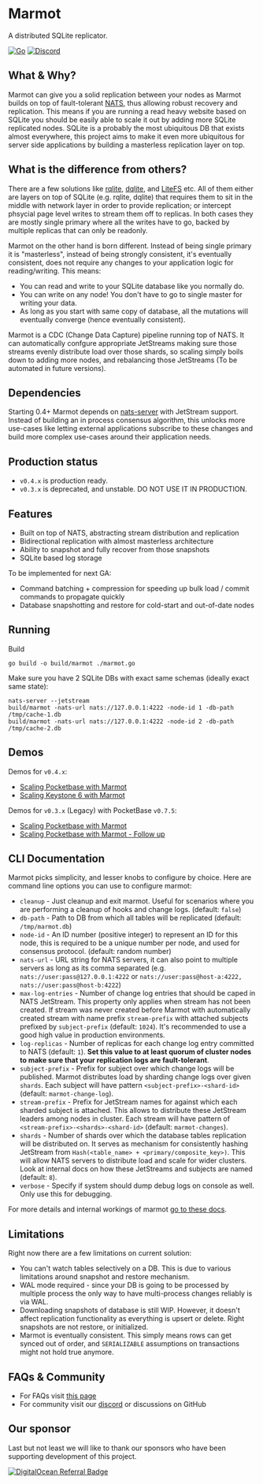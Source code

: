 # Marmot
A distributed SQLite replicator. 

[![Go](https://github.com/maxpert/marmot/actions/workflows/go.yml/badge.svg)](https://github.com/maxpert/marmot/actions/workflows/go.yml)
[![Discord](https://badgen.net/badge/icon/discord?icon=discord&label)](https://discord.gg/AWUwY66XsE)

## What & Why?
Marmot can give you a solid replication between your nodes as Marmot builds on top of fault-tolerant 
[NATS](https://nats.io/), thus allowing robust recovery and replication. This means if you are 
running a read heavy website based on SQLite you should be easily able to scale it out by
adding more SQLite replicated nodes. SQLite is a probably the most ubiquitous DB that 
exists almost everywhere, this project aims to make it even more ubiquitous for 
server side applications by building a masterless replication layer on top.

## What is the difference from others?

There are a few solutions like [rqlite](https://github.com/rqlite/rqlite), [dqlite](https://dqlite.io/), and 
[LiteFS](https://github.com/superfly/litefs) etc. All of them either are layers on top of SQLite (e.g. 
rqlite, dqlite) that requires them to sit in the middle with network layer in order to provide 
replication; or intercept phsycial page level writes to stream them off to replicas. In both
cases they are mostly single primary where all the writes have to go, backed by multiple 
replicas that can only be readonly. 

Marmot on the other hand is born different. Instead of being single primary it is "masterless", instead of being strongly consistent, 
it's eventually consistent, does not require any changes to your application logic for reading/writing. This means:

 - You can read and write to your SQLite database like you normally do.
 - You can write on any node! You don't have to go to single master for writing your data.
 - As long as you start with same copy of database, all the mutations will eventually converge (hence eventually consistent).

Marmot is a CDC (Change Data Capture) pipeline running top of NATS. It can automatically confgure appropriate JetStreams making sure 
those streams evenly distribute load over those shards, so scaling simply boils down to adding more nodes, and rebalancing 
those JetStreams (To be automated in future versions). 

## Dependencies
Starting 0.4+ Marmot depends on [nats-server](https://nats.io/download/) with JetStream support.
Instead of building an in process consensus algorithm, this unlocks more use-cases like letting 
external applications subscribe to these changes and build more complex use-cases around their
application needs.

## Production status

 - `v0.4.x` is production ready.
 - `v0.3.x` is deprecated, and unstable. DO NOT USE IT IN PRODUCTION.

## Features

 - Built on top of NATS, abstracting stream distribution and replication
 - Bidirectional replication with almost masterless architecture
 - Ability to snapshot and fully recover from those snapshots
 - SQLite based log storage

To be implemented for next GA:
 - Command batching + compression for speeding up bulk load / commit commands to propagate quickly
 - Database snapshotting and restore for cold-start and out-of-date nodes

## Running

Build
```shell
go build -o build/marmot ./marmot.go
```

Make sure you have 2 SQLite DBs with exact same schemas (ideally exact same state):

```shell
nats-server --jetstream
build/marmot -nats-url nats://127.0.0.1:4222 -node-id 1 -db-path /tmp/cache-1.db
build/marmot -nats-url nats://127.0.0.1:4222 -node-id 2 -db-path /tmp/cache-2.db
```

## Demos
Demos for `v0.4.x`:
 - [Scaling Pocketbase with Marmot](https://www.youtube.com/watch?v=QqZl61bJ9BA)
 - [Scaling Keystone 6 with Marmot](https://youtu.be/GQ5x8pc9vuI)

Demos for `v0.3.x` (Legacy) with PocketBase `v0.7.5`:
 - [Scaling Pocketbase with Marmot](https://youtube.com/video/VSa-VJso050)
 - [Scaling Pocketbase with Marmot - Follow up](https://www.youtube.com/watch?v=Zapupe_FREc)

## CLI Documentation

Marmot picks simplicity, and lesser knobs to configure by choice. Here are command line options you can use to
configure marmot:

 - `cleanup` - Just cleanup and exit marmot. Useful for scenarios where you are performing a cleanup of hooks and 
   change logs. (default: `false`)
 - `db-path` - Path to DB from which all tables will be replicated (default: `/tmp/marmot.db`)
 - `node-id` - An ID number (positive integer) to represent an ID for this node, this is required to be a unique
   number per node, and used for consensus protocol. (default: random number)
 - `nats-url` - URL string for NATS servers, it can also point to multiple servers as long as its comma separated (e.g.
   `nats://user:pass@127.0.0.1:4222` or `nats://user:pass@host-a:4222, nats://user:pass@host-b:4222`)
 - `max-log-entries` - Number of change log entries that should be caped in NATS JetStream. This property only applies
   when stream has not been created. If stream was never created before Marmot with automatically created stream with
   name prefix `stream-prefix` with attached subjects prefixed by `subject-prefix` (default: `1024`). It's 
   recommended to use a good high value in production environments.
 - `log-replicas` - Number of replicas for each change log entry committed to NATS (default: `1`). **Set this value to 
   at least quorum of cluster nodes to make sure that your replication logs are fault-tolerant**.
 - `subject-prefix` - Prefix for subject over which change logs will be published. Marmot distributes load by sharding
   change logs over given `shards`. Each subject will have pattern `<subject-prefix>-<shard-id>` 
   (default: `marmot-change-log`).
 - `stream-prefix` - Prefix for JetStream names for against which each sharded subject is attached. This allows to
   distribute these JetStream leaders among nodes in cluster. Each stream will have pattern of 
   `<stream-prefix>-<shards>-<shard-id>` (default: `marmot-changes`).
 - `shards` - Number of shards over which the database tables replication will be distributed on. It serves as mechanism for
   consistently hashing JetStream from `Hash(<table_name> + <primary/composite_key>)`. This will allow NATS servers to
   distribute load and scale for wider clusters. Look at internal docs on how these JetStreams and subjects are named
   (default: `8`).
 - `verbose` - Specify if system should dump debug logs on console as well. Only use this for debugging. 

For more details and internal workings of marmot [go to these docs](https://github.com/maxpert/marmot/blob/master/docs/overview.md).

## Limitations
Right now there are a few limitations on current solution:
 - You can't watch tables selectively on a DB. This is due to various limitations around snapshot and restore mechanism.
 - WAL mode required - since your DB is going to be processed by multiple process the only way to have multi-process 
   changes reliably is via WAL. 
 - Downloading snapshots of database is still WIP. However, it doesn't affect replication functionality as everything 
   is upsert or delete. Right snapshots are not restore, or initialized.
 - Marmot is eventually consistent. This simply means rows can get synced out of order, and `SERIALIZABLE` assumptions 
   on transactions might not hold true anymore.

## FAQs & Community 

 - For FAQs visit [this page](https://maxpert.github.io/marmot/#faq)
 - For community visit our [discord](https://discord.gg/AWUwY66XsE) or discussions on GitHub

## Our sponsor

Last but not least we will like to thank our sponsors who have been supporting development of this project.

[![DigitalOcean Referral Badge](https://web-platforms.sfo2.cdn.digitaloceanspaces.com/WWW/Badge%201.svg)](https://www.digitalocean.com/?utm_medium=opensource&utm_source=marmot)
